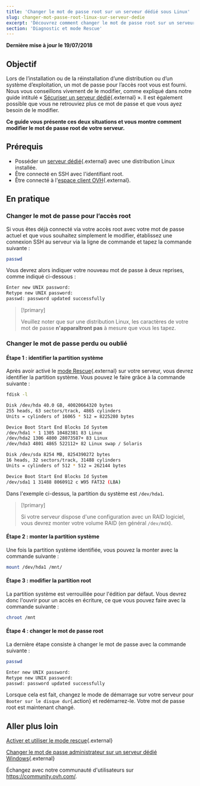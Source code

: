 ```yaml
---
title: 'Changer le mot de passe root sur un serveur dédié sous Linux'
slug: changer-mot-passe-root-linux-sur-serveur-dedie
excerpt: 'Découvrez comment changer le mot de passe root sur un serveur dédié sous Linux'
section: 'Diagnostic et mode Rescue'
---
```


**Dernière mise à jour le 19/07/2018**

## Objectif

Lors de l’installation ou de la réinstallation d’une distribution ou d’un système d’exploitation, un mot de passe pour l’accès root vous est fourni. Nous vous conseillons vivement de le modifier, comme expliqué dans notre guide intitulé  « [Sécuriser un serveur dédié](https://docs.ovh.com/fr/dedicated/securiser-un-serveur-dedie/){.external} ». Il est également possible que vous ne retrouviez plus ce mot de passe et que vous ayez besoin de le modifier.

**Ce guide vous présente ces deux situations et vous montre comment modifier le mot de passe root de votre serveur.**


## Prérequis

* Posséder un [serveur dédié](https://www.ovh.com/fr/serveurs_dedies/){.external} avec une distribution Linux installée.
* Être connecté en SSH avec l'identifiant root.
* Être connecté à l'[espace client OVH](https://www.ovh.com/auth/?action=gotomanager){.external}.


## En pratique

### Changer le mot de passe pour l’accès root

Si vous êtes déjà connecté via votre accès root avec votre mot de passe actuel et que vous souhaitez simplement le modifier, établissez une connexion SSH au serveur via la ligne de commande et tapez la commande suivante :

```sh
passwd
```

Vous devrez alors indiquer votre nouveau mot de passe à deux reprises, comme indiqué ci-dessous :

```sh
Enter new UNIX password:
Retype new UNIX password:
passwd: password updated successfully
```

> [!primary]
>
> Veuillez noter que sur une distribution Linux, les caractères de votre mot de passe **n'apparaîtront pas** à mesure que vous les tapez.
>

### Changer le mot de passe perdu ou oublié

#### Étape 1 : identifier la partition système

Après avoir activé le [mode Rescue](https://docs.ovh.com/fr/dedicated/ovh-rescue/){.external} sur votre serveur, vous devrez identifier la partition système. Vous pouvez le faire grâce à la commande suivante :

```sh
fdisk -l

Disk /dev/hda 40.0 GB, 40020664320 bytes
255 heads, 63 sectors/track, 4865 cylinders
Units = cylinders of 16065 * 512 = 8225280 bytes

Device Boot Start End Blocks Id System
/dev/hda1 * 1 1305 10482381 83 Linux
/dev/hda2 1306 4800 28073587+ 83 Linux
/dev/hda3 4801 4865 522112+ 82 Linux swap / Solaris

Disk /dev/sda 8254 MB, 8254390272 bytes
16 heads, 32 sectors/track, 31488 cylinders
Units = cylinders of 512 * 512 = 262144 bytes

Device Boot Start End Blocks Id System
/dev/sda1 1 31488 8060912 c W95 FAT32 (LBA)
```

Dans l'exemple ci-dessus, la partition du système est `/dev/hda1`. 

> [!primary]
>
> Si votre serveur dispose d'une configuration avec un RAID logiciel, vous devrez monter votre volume RAID (en général `/dev/mdX`). 
>

#### Étape 2 : monter la partition système

Une fois la partition système identifiée, vous pouvez la monter avec la commande suivante :

```sh
mount /dev/hda1 /mnt/
```

#### Étape 3 : modifier la partition root

La partition système est verrouillée pour l'édition par défaut. Vous devrez donc l'ouvrir pour un accès en écriture, ce que vous pouvez faire avec la commande suivante :

```sh
chroot /mnt
```

#### Étape 4 : changer le mot de passe root

La dernière étape consiste à changer le mot de passe avec la commande suivante :

```sh
passwd

Enter new UNIX password:
Retype new UNIX password:
passwd: password updated successfully
```

Lorsque cela est fait, changez le mode de démarrage sur votre serveur pour `Booter sur le disque dur`{.action} et redémarrez-le. Votre mot de passe root est maintenant changé.


## Aller plus loin

[Activer et utiliser le mode rescue](https://docs.ovh.com/fr/dedicated/ovh-rescue/){.external}

[Changer le mot de passe administrateur sur un serveur dédié Windows](https://docs.ovh.com/fr/dedicated/changer-mot-passe-admin-windows/){.external}

Échangez avec notre communauté d'utilisateurs sur <https://community.ovh.com/>.